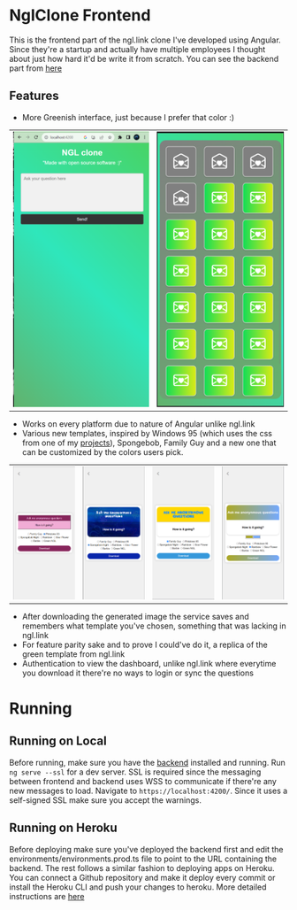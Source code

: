 # NglClone Frontend
This is the frontend part of the ngl.link clone I've developed using Angular. Since they're a startup and actually have multiple employees I thought about just how hard it'd be write it from scratch. You can see the backend part from [here](https://github.com/egeulk/ngl-clone-backend)

## Features
- More Greenish interface, just because I prefer that color :)

<table>
  <tr>
    <td><img src="readme-images/asking.png" alt="asking questions screen"></td>
    <td><img src="readme-images/questionslist.png" alt="questions list screen"></td>
  </tr>
</table>

- Works on every platform due to nature of Angular unlike ngl.link
- Various new templates, inspired by Windows 95 (which uses the css from one of my [projects](https://github.com/egeulk/angular-windows-95-pink)), Spongebob, Family Guy and a new one that can be customized by the colors users pick.

<table>
  <tr>
    <td><img src="readme-images/templateTwo.png" alt="Windows 95"></td>
    <td><img src="readme-images/templateThree.png" alt="Spongebob Template"></td>
    <td><img src="readme-images/templateOne.png" alt="Family Guy"></td>
    <td><img src="readme-images/templateFour.png" alt="Rainbow Template"></td>
  </tr>
</table>

- After downloading the generated image the service saves and remembers what template you've chosen, something that was lacking in ngl.link
- For feature parity sake and to prove I could've do it, a replica of the green template from ngl.link
- Authentication to view the dashboard, unlike ngl.link where everytime you download it there're no ways to login or sync the questions

# Running

## Running on Local

Before running, make sure you have the [backend](https://github.com/egeulk/ngl-clone-backend) installed and running.
Run `ng serve --ssl` for a dev server. SSL is required since the messaging between frontend and backend uses WSS to communicate if there're any new messages to load. Navigate to `https://localhost:4200/`. Since it uses a self-signed SSL make sure you accept the warnings.

## Running on Heroku

Before deploying make sure you've deployed the backend first and edit the environments/environments.prod.ts file to point to the URL containing the backend.
The rest follows a similar fashion to deploying apps on Heroku. You can connect a Github repository and make it deploy every commit or install the Heroku CLI and push your changes to heroku. More detailed instructions are [here](https://devcenter.heroku.com/articles/git)
